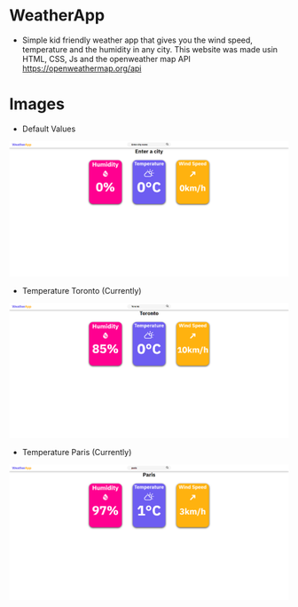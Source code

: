 # WeatherApp
* Simple kid friendly weather app that gives you the wind speed, temperature and the humidity in any city. This website was made usin HTML, CSS, Js and the openweather map API https://openweathermap.org/api
# Images
* Default Values
<img width="960" alt="image" src="https://github.com/R2RyAn/WeatherApp/blob/master/imgs/Default%20values.png">

* Temperature Toronto (Currently)
<img width="960" alt="image" src="https://github.com/R2RyAn/WeatherApp/blob/master/imgs/Temerature%20Tornot.png">

* Temperature Paris (Currently)
<img width="960" alt="image" src="https://github.com/R2RyAn/WeatherApp/blob/master/imgs/tempparis.png">

